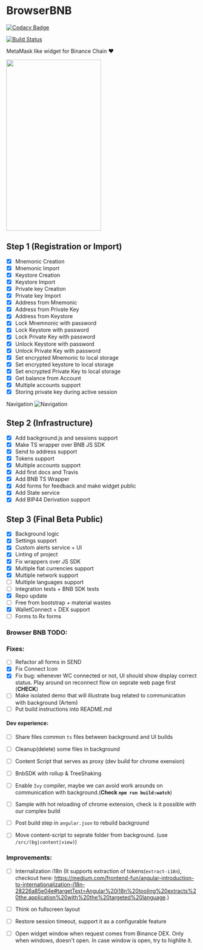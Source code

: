 # BrowserBNB 

[![Codacy Badge](https://api.codacy.com/project/badge/Grade/648aaec139fa4e868397722c1921e470)](https://www.codacy.com/gh/button-tech/BrowserBNB?utm_source=github.com&amp;utm_medium=referral&amp;utm_content=button-tech/BrowserBNB&amp;utm_campaign=Badge_Grade)

[![Build Status](https://travis-ci.org/button-tech/BrowserBNB.svg?branch=master)](https://travis-ci.org/button-tech/BrowserBNB)

MetaMask like widget for Binance Chain ❤️
    
<img src="https://github.com/button-tech/BrowserBNB/raw/master/docs/img/previewgit.gif" alt="" data-canonical-src="https://github.com/button-tech/BrowserBNB/raw/master/docs/img/previewgit.gif" width="250" height="450" />

## Step 1 (Registration or Import) 

- [x] Mnemonic Creation
- [x] Mnemonic Import
- [x] Keystore Creation
- [x] Keystore Import
- [x] Private key Creation
- [x] Private key Import
- [x] Address from Mnemonic
- [x] Address from Private Key
- [x] Address from Keystore
- [x] Lock Mnemnonic with password
- [x] Lock Keystore with password
- [x] Lock Private Key with password
- [x] Unlock Keystore with password
- [x] Unlock Private Key with password
- [x] Set encrypted Mnemonic to local storage
- [x] Set encrypted keystore to local storage
- [x] Set encrypted Private Key to local storage
- [x] Get balance from Account
- [x] Multiple accounts support
- [x] Storing private key during active session

Navigation 
![Navigation](https://raw.githubusercontent.com/button-tech/BrowserBNB/master/docs/img/CreateOrImport.png)

## Step 2 (Infrastructure)
 - [x] Add background.js and sessions support
 - [x] Make TS wrapper over BNB JS SDK
 - [x] Send to address support 
 - [x] Tokens support 
 - [x] Multiple accounts support
 - [x] Add first docs and Travis
 - [x] Add BNB TS Wrapper 
 - [x] Add forms for feedback and make widget public
 - [x] Add State service
 - [x] Add BIP44 Derivation support
 
 ## Step 3 (Final Beta Public)
  - [x] Background logic 
  - [x] Settings support 
  - [x] Custom alerts service + UI
  - [x] Linting of project
  - [x] Fix wrappers over JS SDK
  - [x] Multiple fiat currencies support
  - [x] Multiple network support
  - [ ] Multiple languages support
  - [ ] Integration tests + BNB SDK tests
  - [x] Repo update
  - [ ] Free from bootstrap + material wastes 
  - [x] WalletConnect + DEX support 
  - [ ] Forms to Rx forms
  
### Browser BNB TODO:

### Fixes:
- [ ] Refactor all forms in SEND
- [x] Fix Connect Icon 
- [x] Fix bug: whenever WC connected or not, UI should show display  correct status. Play around on reconnect flow on seprate web page first (**CHECK**)
- [ ] Make isolated demo that will illustrate bug related to communication with background (Artem)
- [ ] Put build instructions into README.md

#### Dev experience:
- [ ] Share files common `ts` files between background and UI builds
- [ ] Cleanup(delete) some files in background
- [ ] Content Script that serves as proxy (dev build for chrome exension)
- [ ] BnbSDK with rollup & TreeShaking
- [ ] Enable `Ivy` compiler, maybe we can avoid work arounds on communication with background.(**Check `npm run build:watch`**)
- [ ] Sample with hot reloading of chrome extension, check is it possible with our complex build
- [ ] Post build step in `angular.json` to rebuild background
- [ ] Move content-script to seprate folder from background. (use `/src/(bg|content|view)`)


### Improvements:
- [ ] Internalization i18n (It supports extraction of tokens(`extract-i18n`), checkout here: https://medium.com/frontend-fun/angular-introduction-to-internationalization-i18n-28226a85e04e#targetText=Angular%20i18n%20tooling%20extracts%20the,application%20with%20the%20targeted%20language.)
- [ ] Think on fullscreen layout
- [ ] Restore session timeout, support it as a configurable feature
- [ ] Open widget window when request comes from Binance DEX. Only when windows, doesn't open. In case window is open, try to highlite it. 

